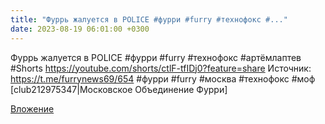 ```yaml
---
title: "Фуррь жалуется в POLICE #фурри #furry #технофокс #..."
date: 2023-08-19 06:01:00 +0300
---
```


Фуррь жалуется в POLICE #фурри #furry #технофокс #артёмлаптев #Shorts
https://youtube.com/shorts/ctlF-tfIDj0?feature=share
Источник: https://t.me/furrynews69/654
#фурри #furry #москва #технофокс #моф [club212975347|Московское Объединение Фурри]

[Вложение](https://vk.com/video41076938_456239655)
